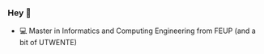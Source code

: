 ### Hey 👋  

- 💻 Master in Informatics and Computing Engineering from FEUP (and a bit of UTWENTE)
&nbsp;  


